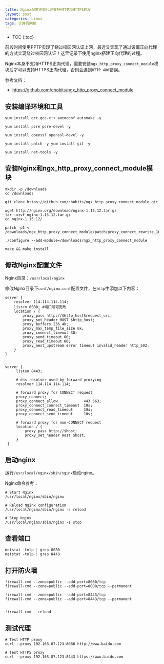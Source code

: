 ```yaml
---
title: Nginx配置正向代理支持HTTP和HTTPS转发
layout: post
categories: Linux
tags: 计算机网络
---
```

* TOC
{:toc} 

前段时间使用PPTP实现了绕过校园网认证上网，最近又实现了通过设置正向代理的方式实现绕过校园网认证！这里记录下使用nginx搭建正向代理的过程。

Nginx本身不支持HTTPS正向代理，需要安装`ngx_http_proxy_connect_module`模块后才可以支持HTTPS正向代理，否则会遇到`HTTP 400`错误。

参考文档：

- https://github.com/chobits/ngx_http_proxy_connect_module

<!-- more -->

## 安装编译环境和工具

```
yum install gcc gcc-c++ autoconf automake -y 

yum install pcre pcre-devel -y 

yum install openssl openssl-devel -y 

yum install patch -y yum install git -y 

yum install net-tools -y

```

## 安装Nginx和ngx_http_proxy_connect_module模块

```
mkdir -p /downloads
cd /downloads

git clone https://github.com/chobits/ngx_http_proxy_connect_module.git

wget http://nginx.org/download/nginx-1.15.12.tar.gz
tar -xzvf nginx-1.15.12.tar.gz
cd nginx-1.15.12/

patch -p1 < /downloads/ngx_http_proxy_connect_module/patch/proxy_connect_rewrite_101504.patch

./configure --add-module=/downloads/ngx_http_proxy_connect_module

make && make install
```

## 修改Nginx配置文件

Nginx目录：`/usr/local/nginx`

修改Nginx目录下`conf/nginx.conf`配置文件，在`http`中添加以下内容：

```
server {  
    resolver 114.114.114.114; 
    listen 8080; #端口号可更改 
    location / {  
        proxy_pass http://$http_host$request_uri;
        proxy_set_header HOST $http_host;
        proxy_buffers 256 4k;
        proxy_max_temp_file_size 0k; 
        proxy_connect_timeout 30;
        proxy_send_timeout 60;
        proxy_read_timeout 60;
        proxy_next_upstream error timeout invalid_header http_502;
    }  
}


server {
     listen 8443;

     # dns resolver used by forward proxying
     resolver 114.114.114.114;

     # forward proxy for CONNECT request
     proxy_connect;
     proxy_connect_allow            443 563;
     proxy_connect_connect_timeout  10s;
     proxy_connect_read_timeout     10s;
     proxy_connect_send_timeout     10s;

     # forward proxy for non-CONNECT request
     location / {
         proxy_pass http://$host;
         proxy_set_header Host $host;
     }
 }
```

## 启动nginx

运行`/usr/local/nginx/sbin/nginx`启动nginx。

Nginx命令参考：

```
# Start Nginx
/usr/local/nginx/sbin/nginx

# Reload Nginx configuration
/usr/local/nginx/sbin/nginx -s reload

# Stop Nginx
/usr/local/nginx/sbin/nginx -s stop
```

## 查看端口

```
netstat -tnlp | grep 8080
netstat -tnlp | grep 8443
```

## 打开防火墙

```
firewall-cmd --zone=public --add-port=8080/tcp
firewall-cmd --zone=public --add-port=8080/tcp --permanent

firewall-cmd --zone=public --add-port=8443/tcp
firewall-cmd --zone=public --add-port=8443/tcp --permanent


firewall-cmd --reload
```

## 测试代理

```
# Test HTTP proxy
curl --proxy 192.168.87.123:8080 http://www.baidu.com

# Test HTTPS proxy
curl --proxy 192.168.87.123:8443 https://www.baidu.com
```
